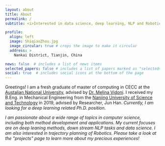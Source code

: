 ```yaml
---
layout: about
title: About
permalink: /
subtitle: <i>Interested in data science, deep learning, NLP and Robotics</i>

profile:
  align: left
  image: ShiqiaoZhou.jpg
  image_circular: true # crops the image to make it circular
  address: >
    Nankai District, Tianjin, China

news: false  # includes a list of news items
selected_papers: false # includes a list of papers marked as "selected={true}"
social: true  # includes social icons at the bottom of the page
---
```


Greetings! I am a fresh graduate of master of computing in CECC at the [Austalian National University](https://https://www.anu.edu.au/), advised by [Dr. Melina Vidoni](https://melvidoni.rbind.io/#about). I received my B.Eng. in Mechanical Engineering from the [Nanjing University of Science and Technology](https://english.njust.edu.cn/) in 2019, advised by Researcher, Jun Han. 
<i>Currently, I am looking for a deep learning related Ph.D. position<i>.

I am passionate about a wide range of topics in computer science, including both method development and applications. My current focuses are on deep leaning methods, down stream NLP tasks and data science. I am also interested in trajectory planning of Robotics. Please take a look at the "projects" page to learn more about my precious experiences!


<!-- - Statistical ensemble representation of dynamic clusters and restructuring surfaces in catalytic conditions.
- Development of global optimizers with grand canonical and multi-objective functionality for structure search of crystals, clusters, and surfaces.
- Realistic modeling of electrocatalytic interface to understand the roles of pH, electrode potential, solvation, and electrolyte additives.
- Direct and inverse design of functional molecules and materials for CO$_2$ capture and electroreduction. -->



<!-- Write your biography here. Tell the world about yourself. Link to your favorite [subreddit](http://reddit.com). You can put a picture in, too. The code is already in, just name your picture `prof_pic.jpg` and put it in the `img/` folder.

Put your address / P.O. box / other info right below your picture. You can also disable any these elements by editing `profile` property of the YAML header of your `_pages/about.md`. Edit `_bibliography/papers.bib` and Jekyll will render your [publications page](/al-folio/publications/) automatically.

Link to your social media connections, too. This theme is set up to use [Font Awesome icons](http://fortawesome.github.io/Font-Awesome/) and [Academicons](https://jpswalsh.github.io/academicons/), like the ones below. Add your Facebook, Twitter, LinkedIn, Google Scholar, or just disable all of them. -->
